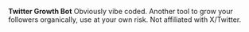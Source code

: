 **Twitter Growth Bot**
Obviously vibe coded. Another tool to grow your
followers organically, use at your own risk. Not affiliated with X/Twitter.
          